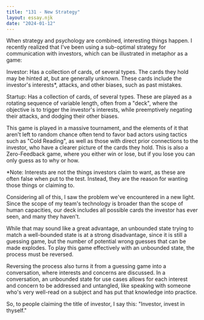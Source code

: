 ```yaml
---
title: "131 - New Strategy"
layout: essay.njk
date: "2024-01-12"
---
```


When strategy and psychology are combined, interesting things happen. I recently realized that I've been using a sub-optimal strategy for communication with investors, which can be illustrated in metaphor as a game:

Investor: Has a collection of cards, of several types. The cards they hold may be hinted at, but are generally unknown. These cards include the investor's interests\*, attacks, and other biases, such as past mistakes.

Startup: Has a collection of cards, of several types. These are played as a rotating sequence of variable length, often from a "deck", where the objective is to trigger the investor's interests, while preemptively negating their attacks, and dodging their other biases.

This game is played in a massive tournament, and the elements of it that aren't left to random chance often tend to favor bad actors using tactics such as "Cold Reading", as well as those with direct prior connections to the investor, who have a clearer picture of the cards they hold. This is also a Zero-Feedback game, where you either win or lose, but if you lose you can only guess as to why or how.

\*Note: Interests are not the things investors claim to want, as these are often false when put to the test. Instead, they are the reason for wanting those things or claiming to.

Considering all of this, I saw the problem we've encountered in a new light. Since the scope of my team's technology is broader than the scope of human capacities, our deck includes all possible cards the investor has ever seen, and many they haven't.

While that may sound like a great advantage, an unbounded state trying to match a well-bounded state is at a strong disadvantage, since it is still a guessing game, but the number of potential wrong guesses that can be made explodes. To play this game effectively with an unbounded state, the process must be reversed.

Reversing the process also turns it from a guessing game into a conversation, where interests and concerns are discussed. In a conversation, an unbounded state for use cases allows for each interest and concern to be addressed and untangled, like speaking with someone who's very well-read on a subject and has put that knowledge into practice.

So, to people claiming the title of investor, I say this: "Investor, invest in thyself."
